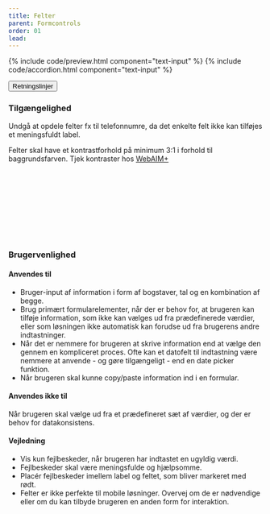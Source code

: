```yaml
---
title: Felter
parent: Formcontrols
order: 01
lead: 
---
```


{% include code/preview.html component="text-input" %}
{% include code/accordion.html component="text-input" %}
<div class="accordion accordion-bordered accordion-docs">
  <button class="button-unstyled accordion-button"
      aria-expanded="true" aria-controls="text-input-docs">
    Retningslinjer
  </button>
  <div id="text-input-docs" aria-hidden="false" class="accordion-content">
    <article>
      <section>
          <h3 class="h4">Tilgængelighed</h3>
          <p>Undgå at opdele felter fx til telefonnumre, da det enkelte felt ikke kan tilføjes et meningsfuldt label.</p>
          <p>Felter skal have et kontrastforhold på minimum 3:1 i forhold til baggrundsfarven. Tjek kontraster hos <a href="https://webaim.org/resources/contrastchecker/" class="icon-link">WebAIM+ <svg class="icon-svg" focusable="false" aria-hidden="true" tabindex="-1"><use xlink:href="#open-in-new"></use></svg></a></p>
      </section>
      <section>
        <h3 class="h4">Brugervenlighed</h3>
        <h4 class="h5">Anvendes til</h4>
        <ul>
            <li>Bruger-input af information i form af bogstaver, tal og en kombination af begge.</li>
            <li>Brug primært formularelementer, når der er behov for, at brugeren kan tilføje information, som ikke kan vælges ud fra prædefinerede værdier, eller som løsningen ikke automatisk kan forudse ud fra brugerens andre indtastninger.</li>
            <li>Når det er nemmere for brugeren at skrive information end at vælge den gennem en kompliceret proces. Ofte kan et datofelt til indtastning være nemmere at anvende - og gøre tilgængeligt - end en date picker funktion.</li>
            <li>Når brugeren skal kunne copy/paste information ind i en formular.</li>
        </ul>
        <h4 class="h5">Anvendes ikke til</h4>
        <p>Når brugeren skal vælge ud fra et prædefineret sæt af værdier, og der er behov for datakonsistens.</p>
        <h4 class="h5">Vejledning</h4>
        <ul>
            <li>Vis kun fejlbeskeder, når brugeren har indtastet en ugyldig værdi.</li>
            <li>Fejlbeskeder skal være meningsfulde og hjælpsomme. </li>
            <li>Placér fejlbeskeder imellem label og feltet, som bliver markeret med rødt.</li>
            <li>Felter er ikke perfekte til mobile løsninger. Overvej om de er nødvendige eller om du kan tilbyde brugeren en anden form for interaktion.</li>
        </ul>
      </section>
    </article>
  </div>
</div>
